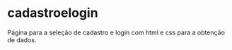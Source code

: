 # cadastroelogin
Página para a seleção de cadastro e login com html e css para a obtenção de dados.
